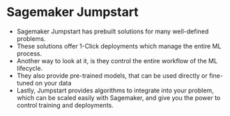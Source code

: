 # Sagemaker Jumpstart
- Sagemaker Jumpstart has prebuilt solutions for many well-defined problems.
-  These solutions offer 1-Click deployments which manage the entire ML process.
-   Another way to look at it, is they control the entire workflow of the ML lifecycle.
-   They also provide pre-trained models, that can be used directly or fine-tuned on your data
-    Lastly, Jumpstart provides algorithms to integrate into your problem, which can be scaled easily with Sagemaker, and give you the power to control training and deployments.
